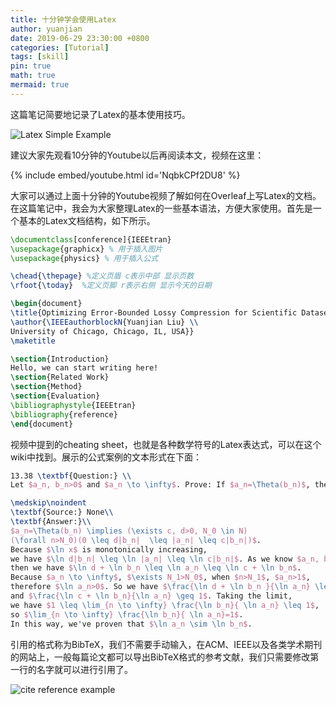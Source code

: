 ```yaml
---
title: 十分钟学会使用Latex
author: yuanjian
date: 2019-06-29 23:30:00 +0800
categories: [Tutorial]
tags: [skill]
pin: true
math: true
mermaid: true
---
```


这篇笔记简要地记录了Latex的基本使用技巧。

![Latex Simple Example](https://uploads-ssl.webflow.com/5d88b6baa39a48a9706c0dc5/60dbf776ce7a830faf2b0c9b_basic-latex2.png)

建议大家先观看10分钟的Youtube以后再阅读本文，视频在这里：

{% include embed/youtube.html id='NqbkCPf2DU8' %}

大家可以通过上面十分钟的Youtube视频了解如何在Overleaf上写Latex的文档。在这篇笔记中，我会为大家整理Latex的一些基本语法，方便大家使用。首先是一个基本的Latex文档结构，如下所示。

```latex
\documentclass[conference]{IEEEtran}
\usepackage{graphicx} % 用于插入图片
\usepackage{physics} % 用于插入公式

\chead{\thepage} %定义页眉 c表示中部 显示页数
\rfoot{\today}  %定义页脚 r表示右侧 显示今天的日期

\begin{document}
\title{Optimizing Error-Bounded Lossy Compression for Scientific Datasets with Pointwise Prerequisites}
\author{\IEEEauthorblockN{Yuanjian Liu} \\
University of Chicago, Chicago, IL, USA}}
\maketitle

\section{Introduction}
Hello, we can start writing here!
\section{Related Work}
\section{Method}
\section{Evaluation}
\bibliographystyle{IEEEtran}
\bibliography{reference}
\end{document}
```

视频中提到的cheating sheet，也就是各种数学符号的Latex表达式，可以在这个wiki中找到。展示的公式案例的文本形式在下面：

```latex
13.38 \textbf{Question:} \\
Let $a_n, b_n>0$ and $a_n \to \infty$. Prove: If $a_n=\Theta(b_n)$, then $\ln a_n \sim \ln b_n$.

\medskip\noindent
\textbf{Source:} None\\
\textbf{Answer:}\\
$a_n=\Theta(b_n) \implies (\exists c, d>0, N_0 \in N)
(\forall n>N_0)(0 \leq d|b_n|  \leq |a_n| \leq c|b_n|)$.
Because $\ln x$ is monotonically increasing,
we have $\ln d|b_n| \leq \ln |a_n| \leq \ln c|b_n|$. As we know $a_n, b_n>0$，
then we have $\ln d + \ln b_n \leq \ln a_n \leq \ln c + \ln b_n$.
Because $a_n \to \infty$, $\exists N_1>N_0$, when $n>N_1$, $a_n>1$,
therefore $\ln a_n>0$. So we have $\frac{\ln d + \ln b_n }{\ln a_n} \leq 1$
and $\frac{\ln c + \ln b_n}{\ln a_n} \geq 1$. Taking the limit,
we have $1 \leq \lim_{n \to \infty} \frac{\ln b_n}{ \ln a_n} \leq 1$,
so $\lim_{n \to \infty} \frac{\ln b_n}{ \ln a_n}=1$.
In this way, we've proven that $\ln a_n \sim \ln b_n$.

```


引用的格式称为BibTeX，我们不需要手动输入，在ACM、IEEE以及各类学术期刊的网站上，一般每篇论文都可以导出BibTeX格式的参考文献，我们只需要修改第一行的名字就可以进行引用了。

![cite reference example](https://uploads-ssl.webflow.com/5d88b6baa39a48a9706c0dc5/60dbf79536e9bc762617e5a0_cite-reference.png)
